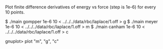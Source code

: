 Plot finite difference derivatives of energy vs force (step is 1e-6)
for every 10 points.

$ ./main gompper 1e-6 10 < ../../../data/rbc/laplace/1.off > g
$ ./main meyer   1e-6 10 < ../../../data/rbc/laplace/1.off > m
$ ./main canham 1e-6 10 < ../../../data/rbc/laplace/1.off > c

gnuplot> plot "m", "g", "c"
